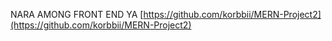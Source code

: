 NARA AMONG FRONT END YA [https://github.com/korbbii/MERN-Project2](https://github.com/korbbii/MERN-Project2)


